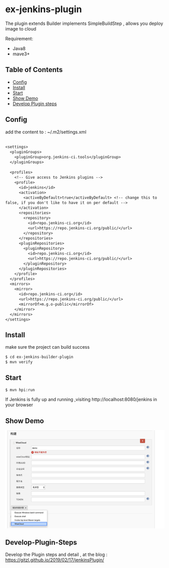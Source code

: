 # ex-jenkins-plugin

The plugin extends Builder implements SimpleBuildStep , allows you deploy image to cloud

Requirement:
- Java8
- mave3+

## Table of Contents

- [Config](#config)
- [Install](#install)
- [Start](#start)
- [Show Demo](#show-demo)
- [Develop Plugin steps](#develop-Plugin-steps)


## Config
add the content to :  ~/.m2/settings.xml  

```$xslt

<settings>
  <pluginGroups>
    <pluginGroup>org.jenkins-ci.tools</pluginGroup>
  </pluginGroups>

  <profiles>
    <!-- Give access to Jenkins plugins -->
    <profile>
      <id>jenkins</id>
      <activation>
        <activeByDefault>true</activeByDefault> <!-- change this to false, if you don't like to have it on per default -->
      </activation>
      <repositories>
        <repository>
          <id>repo.jenkins-ci.org</id>
          <url>https://repo.jenkins-ci.org/public/</url>
        </repository>
      </repositories>
      <pluginRepositories>
        <pluginRepository>
          <id>repo.jenkins-ci.org</id>
          <url>https://repo.jenkins-ci.org/public/</url>
        </pluginRepository>
      </pluginRepositories>
    </profile>
  </profiles>
  <mirrors>
    <mirror>
      <id>repo.jenkins-ci.org</id>
      <url>https://repo.jenkins-ci.org/public/</url>
      <mirrorOf>m.g.o-public</mirrorOf>
    </mirror>
  </mirrors>
</settings>
```

## Install 

make sure the project can build success
````
$ cd ex-jenkins-builder-plugin 
$ mvn verify 

````


## Start

```
$ mvn hpi:run 

```
If Jenkins is fully up and running ,visiting http://localhost:8080/jenkins in your browser

## Show Demo

![](demo.png)


## Develop-Plugin-Steps

Develop the Plugin steps and detail , at the blog : https://gitzl.github.io/2019/02/17/jenkinsPlugin/




